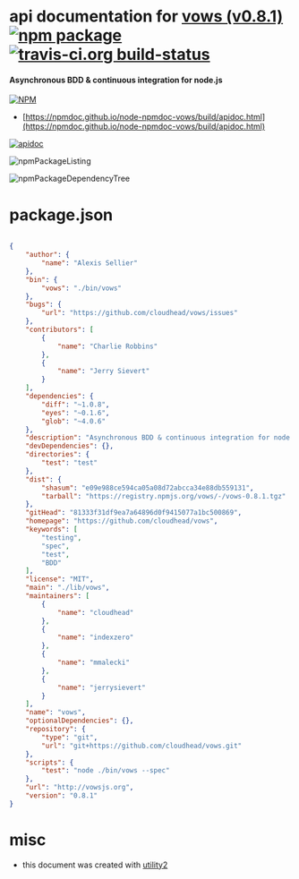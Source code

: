 # api documentation for  [vows (v0.8.1)](https://github.com/cloudhead/vows)  [![npm package](https://img.shields.io/npm/v/npmdoc-vows.svg?style=flat-square)](https://www.npmjs.org/package/npmdoc-vows) [![travis-ci.org build-status](https://api.travis-ci.org/npmdoc/node-npmdoc-vows.svg)](https://travis-ci.org/npmdoc/node-npmdoc-vows)
#### Asynchronous BDD & continuous integration for node.js

[![NPM](https://nodei.co/npm/vows.png?downloads=true&downloadRank=true&stars=true)](https://www.npmjs.com/package/vows)

- [https://npmdoc.github.io/node-npmdoc-vows/build/apidoc.html](https://npmdoc.github.io/node-npmdoc-vows/build/apidoc.html)

[![apidoc](https://npmdoc.github.io/node-npmdoc-vows/build/screenCapture.buildCi.browser.%252Ftmp%252Fbuild%252Fapidoc.html.png)](https://npmdoc.github.io/node-npmdoc-vows/build/apidoc.html)

![npmPackageListing](https://npmdoc.github.io/node-npmdoc-vows/build/screenCapture.npmPackageListing.svg)

![npmPackageDependencyTree](https://npmdoc.github.io/node-npmdoc-vows/build/screenCapture.npmPackageDependencyTree.svg)



# package.json

```json

{
    "author": {
        "name": "Alexis Sellier"
    },
    "bin": {
        "vows": "./bin/vows"
    },
    "bugs": {
        "url": "https://github.com/cloudhead/vows/issues"
    },
    "contributors": [
        {
            "name": "Charlie Robbins"
        },
        {
            "name": "Jerry Sievert"
        }
    ],
    "dependencies": {
        "diff": "~1.0.8",
        "eyes": "~0.1.6",
        "glob": "~4.0.6"
    },
    "description": "Asynchronous BDD & continuous integration for node.js",
    "devDependencies": {},
    "directories": {
        "test": "test"
    },
    "dist": {
        "shasum": "e09e988ce594ca05a08d72abcca34e88db559131",
        "tarball": "https://registry.npmjs.org/vows/-/vows-0.8.1.tgz"
    },
    "gitHead": "81333f31df9ea7a64896d0f9415077a1bc500869",
    "homepage": "https://github.com/cloudhead/vows",
    "keywords": [
        "testing",
        "spec",
        "test",
        "BDD"
    ],
    "license": "MIT",
    "main": "./lib/vows",
    "maintainers": [
        {
            "name": "cloudhead"
        },
        {
            "name": "indexzero"
        },
        {
            "name": "mmalecki"
        },
        {
            "name": "jerrysievert"
        }
    ],
    "name": "vows",
    "optionalDependencies": {},
    "repository": {
        "type": "git",
        "url": "git+https://github.com/cloudhead/vows.git"
    },
    "scripts": {
        "test": "node ./bin/vows --spec"
    },
    "url": "http://vowsjs.org",
    "version": "0.8.1"
}
```



# misc
- this document was created with [utility2](https://github.com/kaizhu256/node-utility2)
